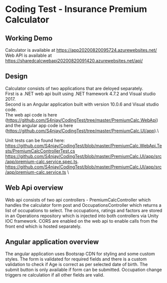 # Coding Test - Insurance Premium Calculator
## Working Demo
Calculator is available at https://app20200820095724.azurewebsites.net/ \
Web API is available at https://sharedcalcwebapi20200820091420.azurewebsites.net/api/

## Design
Calculator consists of two applications that are deloyed separately. \
First is a .NET web api built using .NET framework 4.7.2 and Visual studio 2017. \
Second is an Angular application built with version 10.0.6 and Visual studio code. \
The web api code is here (https://github.com/S4njay/CodingTest/tree/master/PremiumCalc.WebApi) and the angular app code is here (https://github.com/S4njay/CodingTest/tree/master/PremiumCalc.UI/app).\

Unit tests can be found here: \
https://github.com/S4njay/CodingTest/blob/master/PremiumCalc.WebApi.Tests/PremiumCalcControllerTest.cs \
https://github.com/S4njay/CodingTest/blob/master/PremiumCalc.UI/app/src/app/premium-calc.service.spec.ts. \
https://github.com/S4njay/CodingTest/blob/master/PremiumCalc.UI/app/src/app/premium-calc.service.ts \

## Web Api overview
Web api consists of two api controllers - PremiumCalcController which handles the calculator form post and OccupationsController which returns a list of occupations to select.
The occupations, ratings and factors are stored in an Operations repository which is injected into both controllers via Unity IOC framework.
CORS are enabled on the web api to enable calls from the front end which is hosted separately.

## Angular application overview
The angular application uses Bootsrap CDN for styling and some custom styles.
The form is validated for required fields and there is a custom validation to check if Age is correct as per selected date of birth.
The submit button is only available if form can be submitted. Occupation change triggers re calculation if all other fields are valid.


